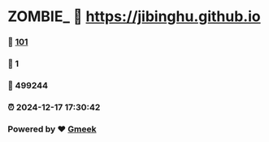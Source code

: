 # ZOMBIE_ :link: https://jibinghu.github.io 
### :page_facing_up: [101](https://jibinghu.github.io/tag.html) 
### :speech_balloon: 1 
### :hibiscus: 499244 
### :alarm_clock: 2024-12-17 17:30:42 
### Powered by :heart: [Gmeek](https://github.com/Meekdai/Gmeek)
